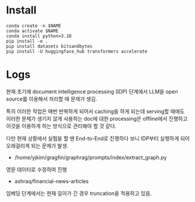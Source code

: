 # Install

```
conda create -n $NAME
conda activate $NAME
conda install python=3.10
pip install -e .
pip install datasets bitsandbytes
pip install -U huggingface_hub transformers accelerate
```

# Logs

현재 초기에 document intelligence processing (IDP) 단계에서 LLM을 open source를 이용해서 처리할 때 문제가 생김.

특히 이러한 작업은 매번 반복하게 되어서 caching을 하게 되는데 serving할 때에도 이러한 문제가 생기지 않게 사용하는 doc에 대한 processing은 offline에서 진행하고 이것을 이용하게 하는 방식으로 관리해야 할 것 같다.

다만 현재 상황에서 실험을 할 땐 End-to-End로 진행하다 보니 IDP부터 실행하게 되어 오래걸리게 되는 문제가 발생.

- /home/yjkim/gragfin/graphrag/prompts/index/extract_graph.py


영문 데이터로 수정하여 진행
- ashraq/financial-news-articles

임베딩 단계에서는 현재 길이가 긴 경우 truncation을 적용하고 있음.

